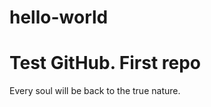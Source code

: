 # hello-world
Test GitHub. First repo
===============================
Every soul will be back to the true nature.
